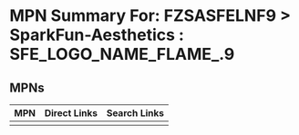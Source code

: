 



# MPN Summary For: FZSASFELNF9 > SparkFun-Aesthetics : SFE_LOGO_NAME_FLAME_.9

## MPNs
  

|MPN|Direct Links|Search Links|
| :--- | :--- | :--- |
||||
